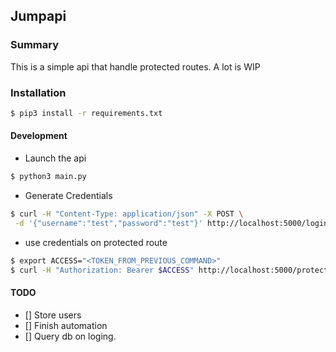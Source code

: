 ## Jumpapi

### Summary

This is a simple api that handle protected routes. A lot is WIP

### Installation

```bash
$ pip3 install -r requirements.txt
```
#### Development

- Launch the api
```bash
$ python3 main.py
```

- Generate Credentials

```bash
$ curl -H "Content-Type: application/json" -X POST \
 -d '{"username":"test","password":"test"}' http://localhost:5000/login
 ```

 - use credentials on protected route

 ```bash
$ export ACCESS="<TOKEN_FROM_PREVIOUS_COMMAND>"
$ curl -H "Authorization: Bearer $ACCESS" http://localhost:5000/protected
 ```


#### TODO

- [] Store users
- [] Finish automation
- [] Query db on loging.
